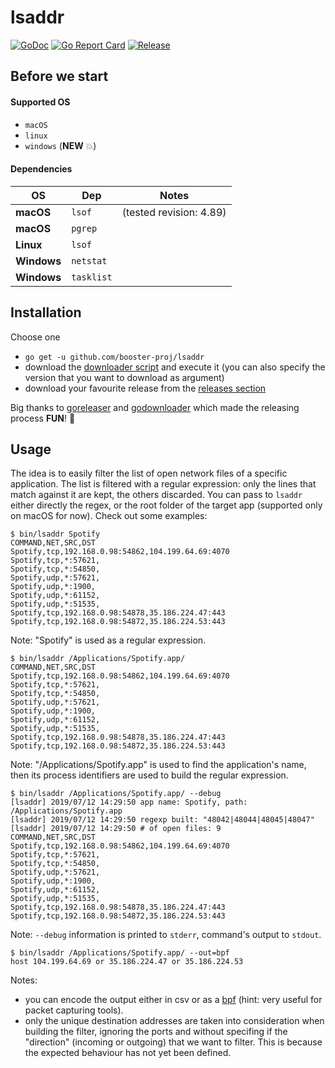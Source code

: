 # lsaddr
[![GoDoc](https://godoc.org/github.com/booster-proj/lsaddr?status.svg)](https://godoc.org/github.com/booster-proj/lsaddr)
[![Go Report Card](https://goreportcard.com/badge/github.com/booster-proj/lsaddr)](https://goreportcard.com/report/github.com/booster-proj/lsaddr)
[![Release](https://img.shields.io/github/release/booster-proj/lsaddr.svg)](https://github.com/booster-proj/lsaddr/releases/latest)

## Before we start
#### Supported OS
- `macOS`
- `linux`
- `windows` (**NEW** 💥)

#### Dependencies
OS | Dep | Notes
------|------|------
**macOS** | `lsof` | (tested revision: 4.89)
**macOS** | `pgrep` |
**Linux** | `lsof` |
**Windows** | `netstat` |
**Windows** | `tasklist` |

## Installation
Choose one
- `go get -u github.com/booster-proj/lsaddr`
- download the [downloader script](https://raw.githubusercontent.com/booster-proj/lsaddr/master/godownloader.sh) and execute it (you can also specify the version that you want to download as argument)
- download your favourite release from the [releases section](https://github.com/booster-proj/lsaddr/releases)

Big thanks to [goreleaser](https://github.com/goreleaser/goreleaser) and [godownloader](https://github.com/goreleaser/godownloader) which made the releasing process **FUN**! 🤩

## Usage
The idea is to easily filter the list of open network files of a specific application. The list is filtered with a regular expression: only
the lines that match against it are kept, the others discarded. You can pass to `lsaddr` either directly the regex, or the root folder of the
target app (supported only on macOS for now). Check out some examples:

```
$ bin/lsaddr Spotify
COMMAND,NET,SRC,DST
Spotify,tcp,192.168.0.98:54862,104.199.64.69:4070
Spotify,tcp,*:57621,
Spotify,tcp,*:54850,
Spotify,udp,*:57621,
Spotify,udp,*:1900,
Spotify,udp,*:61152,
Spotify,udp,*:51535,
Spotify,tcp,192.168.0.98:54878,35.186.224.47:443
Spotify,tcp,192.168.0.98:54872,35.186.224.53:443
```
Note: "Spotify" is used as a regular expression.
```
$ bin/lsaddr /Applications/Spotify.app/
COMMAND,NET,SRC,DST
Spotify,tcp,192.168.0.98:54862,104.199.64.69:4070
Spotify,tcp,*:57621,
Spotify,tcp,*:54850,
Spotify,udp,*:57621,
Spotify,udp,*:1900,
Spotify,udp,*:61152,
Spotify,udp,*:51535,
Spotify,tcp,192.168.0.98:54878,35.186.224.47:443
Spotify,tcp,192.168.0.98:54872,35.186.224.53:443
```
Note: "/Applications/Spotify.app" is used to find the application's name, then its
process identifiers are used to build the regular expression.
```
$ bin/lsaddr /Applications/Spotify.app/ --debug
[lsaddr] 2019/07/12 14:29:50 app name: Spotify, path: /Applications/Spotify.app
[lsaddr] 2019/07/12 14:29:50 regexp built: "48042|48044|48045|48047"
[lsaddr] 2019/07/12 14:29:50 # of open files: 9
COMMAND,NET,SRC,DST
Spotify,tcp,192.168.0.98:54862,104.199.64.69:4070
Spotify,tcp,*:57621,
Spotify,tcp,*:54850,
Spotify,udp,*:57621,
Spotify,udp,*:1900,
Spotify,udp,*:61152,
Spotify,udp,*:51535,
Spotify,tcp,192.168.0.98:54878,35.186.224.47:443
Spotify,tcp,192.168.0.98:54872,35.186.224.53:443
```
Note: `--debug` information is printed to `stderr`, command's output to `stdout`.
```
$ bin/lsaddr /Applications/Spotify.app/ --out=bpf
host 104.199.64.69 or 35.186.224.47 or 35.186.224.53
```
Notes:
- you can encode the output either in csv or as a [bpf](https://en.wikipedia.org/wiki/Berkeley_Packet_Filter) (hint: very useful for packet capturing tools). 
- only the unique destination addresses are taken into consideration when building the filter,
ignoring the ports and without specifing if the "direction" (incoming or outgoing) that we want to
filter. This is because the expected behaviour has not yet been defined.
